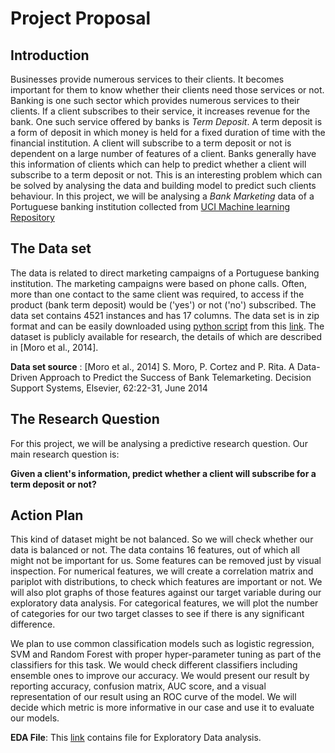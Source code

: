 # Project Proposal

## Introduction

Businesses provide numerous services to their clients. It becomes important for them to know whether their clients need those services or not. Banking is one such sector which provides numerous services to their clients. If a client subscribes to their service, it increases revenue for the bank. One such service offered by banks is *Term Deposit*. A term deposit is a form of deposit in which money is held for a fixed duration of time with the financial institution. A client will subscribe to a term deposit or not is dependent on a large number of features of a client. Banks generally have this information of clients which can help to predict whether a client will subscribe to a term deposit or not. This is an interesting problem which can be solved by analysing the data and building model to predict such clients behaviour. In this project, we will be analysing a *Bank Marketing* data of a Portuguese banking institution collected from [UCI Machine learning Repository](https://archive.ics.uci.edu/ml/datasets/Bank+Marketing)

## The Data set

The data is related to direct marketing campaigns of a Portuguese banking institution. The marketing campaigns were based on phone calls. Often, more than one contact to the same client was required, to access if the product (bank term deposit) would be ('yes') or not ('no') subscribed. The data set contains 4521 instances and has 17 columns. The data set is in zip format and can be easily downloaded using [python script](https://github.com/UBC-MDS/DMC_Portuguese_Group_402/blob/master/src/get_data.py) from this [link](https://archive.ics.uci.edu/ml/machine-learning-databases/00222/bank.zip). The dataset is publicly available for research, the details of which are described in [Moro et al., 2014].

**Data set source** : [Moro et al., 2014] S. Moro, P. Cortez and P. Rita. A Data-Driven Approach to Predict the Success of Bank Telemarketing. Decision Support Systems, Elsevier, 62:22-31, June 2014


## The Research Question

For this project, we will be analysing a predictive research question. Our main research question is:

**Given a client's information, predict whether a client will subscribe for a term deposit or not?**

## Action Plan

This kind of dataset might be not balanced. So we will check whether our data is balanced or not. The data contains 16 features, out of which all might not be important for us. Some features can be removed just by visual inspection. For numerical features, we will create a correlation matrix and pariplot with distributions, to check which features are important or not. We will also plot graphs of those features against our target variable during our exploratory data analysis. For categorical features, we will plot the number of categories for our two target classes to see if there is any significant difference.

We plan to use common classification models such as logistic regression, SVM and Random Forest with proper hyper-parameter tuning as part of the classifiers for this task. We would check different classifiers including ensemble ones to improve our accuracy. We would present our result by reporting accuracy, confusion matrix, AUC score, and a visual representation of our result using an ROC curve of the model. We will decide which metric is more informative in our case and use it to evaluate our models.

**EDA File**: This [link](https://github.com/UBC-MDS/DMC_Portuguese_Group_402/blob/master/src/dmc_eda.ipynb) contains file for Exploratory Data analysis.
